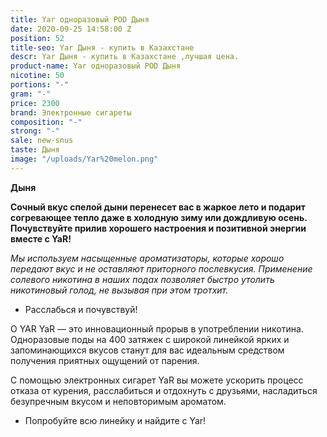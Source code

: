 ```yaml
---
title: Yar одноразовый POD Дыня
date: 2020-09-25 14:58:00 Z
position: 52
title-seo: Yar Дыня - купить в Казахстане
descr: Yar Дыня - купить в Казахстане ,лучшая цена.
product-name: Yar одноразовый POD Дыня
nicotine: 50
portions: "-"
gram: "-"
price: 2300
brand: Электронные сигареты
composition: "-"
strong: "-"
sale: new-snus
taste: Дыня
image: "/uploads/Yar%20melon.png"
---
```


**Дыня**

**Сочный вкус спелой дыни перенесет вас в жаркое лето и подарит согревающее тепло даже в холодную зиму или дождливую осень. Почувствуйте прилив хорошего настроения и позитивной энергии вместе с YaR!**


*Мы используем насыщенные ароматизаторы, которые хорошо передают вкус и не оставляют приторного послевкусия. Применение солевого никотина в наших подах позволяет быстро утолить никотиновый голод, не вызывая при этом тротхит.*

* Расслабься и почувствуй!



О YAR
YaR — это инновационный прорыв в употреблении никотина.
Одноразовые поды на 400 затяжек с широкой линейкой ярких и запоминающихся вкусов станут для вас идеальным средством получения приятных ощущений от парения.

С помощью электронных сигарет YaR вы можете ускорить процесс отказа от курения, расслабиться и отдохнуть с друзьями, насладиться безупречным вкусом и неповторимым ароматом. 

  * Попробуйте всю линейку и найдите с Yar!